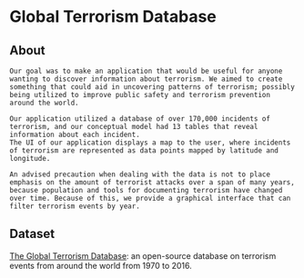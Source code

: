 # Global Terrorism Database

## About
	Our goal was to make an application that would be useful for anyone wanting to discover information about terrorism. We aimed to create something that could aid in uncovering patterns of terrorism; possibly being utilized to improve public safety and terrorism prevention around the world. 

    Our application utilized a database of over 170,000 incidents of terrorism, and our conceptual model had 13 tables that reveal information about each incident. 
    The UI of our application displays a map to the user, where incidents of terrorism are represented as data points mapped by latitude and longitude. 

    An advised precaution when dealing with the data is not to place emphasis on the amount of terrorist attacks over a span of many years, because population and tools for documenting terrorism have changed over time. Because of this, we provide a graphical interface that can filter terrorism events by year.

## Dataset
[The Global Terrorism Database](https://www.kaggle.com/START-UMD/gtd/home): an open-source database on terrorism events from around the world
from 1970 to 2016.